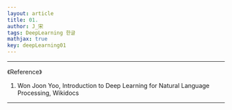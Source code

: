 ```yaml
---
layout: article
title: 01. 
author: J_宋
tags: DeepLearning 한글
mathjax: true
key: deepLearning01
---
```








***

《Reference》

1. Won Joon Yoo, Introduction to Deep Learning for Natural Language Processing, Wikidocs



***

